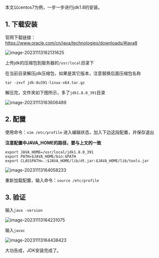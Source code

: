 本文以centos7为例，一步一步进行jdk1.8的安装。

## 1. 下载安装

官网下载链接：
https://www.oracle.com/cn/java/technologies/downloads/#java8

![image-20231113162131625](https://image.xiaoxiaofeng.site/blog/2023/11/13/xxf-20231113162131.png?xxfjava)

上传jdk的压缩包到服务器的`/usr/local`目录下

在当前目录解压jdk压缩包，如果是其它版本，注意替换后面压缩包名称

~~~shell
tar -zxvf jdk-8u391-linux-x64.tar.gz 
~~~

解压完，文件夹如下图所示，多了`jdk1.8.0_391`目录

![image-20231113163606489](https://image.xiaoxiaofeng.site/blog/2023/11/13/xxf-20231113163606.png?xxfjava)

## 2. 配置

使用命令：`vim /etc/profile`
进入编辑状态，加入下边这段配置，并保存退出

**注意配置中JAVA_HOME的路径，要与上文的一致**

~~~shell
export JAVA_HOME=/usr/local/jdk1.8.0_391
export PATH=$JAVA_HOME/bin:$PATH
export CLASSPATH=.:$JAVA_HOME/lib/dt.jar:$JAVA_HOME/lib/tools.jar
~~~

![image-20231113164058233](https://image.xiaoxiaofeng.site/blog/2023/11/13/xxf-20231113164058.png?xxfjava)

重新加载配置，输入命令：`source /etc/profile`

## 3. 验证

输入`java -version`

![image-20231113164231075](https://image.xiaoxiaofeng.site/blog/2023/11/13/xxf-20231113164231.png?xxfjava)

输入`javac`

![image-20231113164438423](https://image.xiaoxiaofeng.site/blog/2023/11/13/xxf-20231113164438.png?xxfjava)

大功告成，JDK安装完成了。